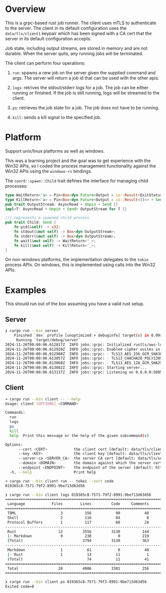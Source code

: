 # Overview

This is a grpc-based rust job runner. The client uses mTLS to authenticate to the server. The
client in its default configuration uses the `data/tls/client1` keypair which has been signed with a
CA cert that the server in its default configuration accepts.

Job state, including output streams, are stored in memory and are not durable. When the server
quits, any running jobs will be terminated.

The client can perform four operations:

1. `run`: spawns a new job on the server given the supplied command and args. The server will return
   a job id that can be used with the other apis.

2. `logs`: retrives the stdout/stderr logs for a job. The job can be either running or finished. If
   the job is still running, logs will be streamed to the client.

3. `ps`: retrieves the job state for a job. The job does not have to be running.

4. `kill`: sends a kill signal to the specified job.


# Platform

Support unix/linux platforms as well as windows.

This was a learning project and the goal was to get experience with the Win32 APIs, so I coded
the process management functionality against the Win32 APIs using the `windows-rs` bindings.

The `coord::spawn::Child` trait defines the interface for managing child processes:

```rust
type WaitReturn<'a> = Pin<Box<dyn Future<Output = io::Result<ExitStatus>> + Send + 'a>>;
type KillReturn<'a> = Pin<Box<dyn Future<Output = io::Result<()>> + Send + 'a>>;
pub trait OutputStream: AsyncRead + Unpin + Send {}
impl<T: AsyncRead + Unpin + Send> OutputStream for T {}

/// represents a spawned child process.
pub trait Child: Send {
    fn pid(&self) -> u32;
    fn stdout(&mut self) -> Box<dyn OutputStream>;
    fn stderr(&mut self) -> Box<dyn OutputStream>;
    fn wait(&mut self) -> WaitReturn<'_>;
    fn kill(&mut self) -> KillReturn<'_>;
}
```

On non-windows platforms, the implementation delegates to the `tokio` process APIs. On windows, this
is implemented using calls into the Win32 APIs.

# Examples

This should run out of the box assuming you have a valid rust setup.

## Server

```sh
❯ cargo run --bin server
    Finished `dev` profile [unoptimized + debuginfo] target(s) in 0.09s
     Running `target/debug/server`
2024-11-26T00:00:06.612817Z  INFO jobs::grpc: Initialized rustls/aws-lc-rs crypto provider.
2024-11-26T00:00:06.612920Z  INFO jobs::grpc: Enabled cipher suites in priority order:
2024-11-26T00:00:06.612980Z  INFO jobs::grpc: - TLS13_AES_256_GCM_SHA384
2024-11-26T00:00:06.613057Z  INFO jobs::grpc: - TLS13_CHACHA20_POLY1305_SHA256
2024-11-26T00:00:06.613068Z  INFO jobs::grpc: - TLS13_AES_128_GCM_SHA256
2024-11-26T00:00:06.613082Z  INFO jobs::grpc: Starting server...
2024-11-26T00:00:06.613137Z  INFO jobs::grpc: Listening on 0.0.0.0:50051
```

## Client

```sh
➜ cargo run --bin client -- --help
Usage: client [OPTIONS] <COMMAND>

Commands:
  run
  logs
  ps
  kill
  help  Print this message or the help of the given subcommand(s)

Options:
      --cert <CERT>            the client cert [default: data/tls/client1.pem]
      --key <KEY>              the client key [default: data/tls/client1.key]
      --server-ca <SERVER_CA>  the server CA cert [default: data/tls/server_ca.pem]
      --domain <DOMAIN>        the domain against which the server cert is verified. defaults to the domain of the endpoint
      --endpoint <ENDPOINT>    the endpoint of the server [default: https://localhost:50051]
  -h, --help                   Print help

➜ cargo run --bin client run -- tokei --sort code
019365c8-7571-79f2-8991-9be713d63d56

❯ cargo run --bin client logs 019365c8-7571-79f2-8991-9be713d63d56
===============================================================================
 Language            Files        Lines         Code     Comments       Blanks
===============================================================================
 TOML                    3          156           99           40           17
 Shell                   2          116           84            8           24
 Protocol Buffers        1          117           68           24           25
-------------------------------------------------------------------------------
 Rust                   13         3556         3130          144          282
 |- Markdown             9          238            0          219           19
 (Total)                           3794         3130          363          301
-------------------------------------------------------------------------------
 Markdown                1           61            0           40           21
 |- Rust                 1           13           11            1            1
 (Total)                             74           11           41           22
===============================================================================
 Total                  20         4006         3381          256          369
===============================================================================

❯ cargo run --bin client ps 019365c8-7571-79f2-8991-9be713d63d56
Exited code=0

```

